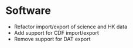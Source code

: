 # Software

- Refactor import/export of science and HK data
- Add support for CDF import/export
- Remove support for DAT export
